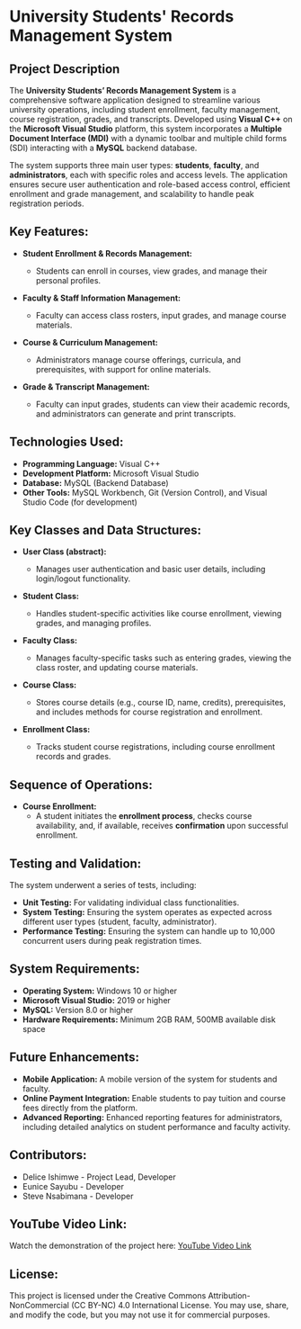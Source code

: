   
# University Students' Records Management System

## Project Description
The **University Students’ Records Management System** is a comprehensive software application designed to streamline various university operations, including student enrollment, faculty management, course registration, grades, and transcripts. Developed using **Visual C++** on the **Microsoft Visual Studio** platform, this system incorporates a **Multiple Document Interface (MDI)** with a dynamic toolbar and multiple child forms (SDI) interacting with a **MySQL** backend database.

The system supports three main user types: **students**, **faculty**, and **administrators**, each with specific roles and access levels. The application ensures secure user authentication and role-based access control, efficient enrollment and grade management, and scalability to handle peak registration periods.

## Key Features:
- **Student Enrollment & Records Management:** 
  - Students can enroll in courses, view grades, and manage their personal profiles.
  
- **Faculty & Staff Information Management:** 
  - Faculty can access class rosters, input grades, and manage course materials.

- **Course & Curriculum Management:** 
  - Administrators manage course offerings, curricula, and prerequisites, with support for online materials.

- **Grade & Transcript Management:** 
  - Faculty can input grades, students can view their academic records, and administrators can generate and print transcripts.

## Technologies Used:
- **Programming Language:** Visual C++
- **Development Platform:** Microsoft Visual Studio
- **Database:** MySQL (Backend Database)
- **Other Tools:** MySQL Workbench, Git (Version Control), and Visual Studio Code (for development)

## Key Classes and Data Structures:
- **User Class (abstract):** 
  - Manages user authentication and basic user details, including login/logout functionality.

- **Student Class:** 
  - Handles student-specific activities like course enrollment, viewing grades, and managing profiles.

- **Faculty Class:**
  - Manages faculty-specific tasks such as entering grades, viewing the class roster, and updating course materials.

- **Course Class:** 
  - Stores course details (e.g., course ID, name, credits), prerequisites, and includes methods for course registration and enrollment.

- **Enrollment Class:** 
  - Tracks student course registrations, including course enrollment records and grades.

## Sequence of Operations:
- **Course Enrollment:** 
  - A student initiates the **enrollment process**, checks course availability, and, if available, receives **confirmation** upon successful enrollment.

## Testing and Validation:
The system underwent a series of tests, including:
- **Unit Testing:** For validating individual class functionalities.
- **System Testing:** Ensuring the system operates as expected across different user types (student, faculty, administrator).
- **Performance Testing:** Ensuring the system can handle up to 10,000 concurrent users during peak registration times.

## System Requirements:
- **Operating System:** Windows 10 or higher
- **Microsoft Visual Studio:** 2019 or higher
- **MySQL:** Version 8.0 or higher
- **Hardware Requirements:** Minimum 2GB RAM, 500MB available disk space

## Future Enhancements:
- **Mobile Application:** A mobile version of the system for students and faculty.
- **Online Payment Integration:** Enable students to pay tuition and course fees directly from the platform.
- **Advanced Reporting:** Enhanced reporting features for administrators, including detailed analytics on student performance and faculty activity.

## Contributors:
- Delice Ishimwe - Project Lead, Developer
- Eunice Sayubu - Developer
- Steve Nsabimana - Developer

## YouTube Video Link:
Watch the demonstration of the project here: [YouTube Video Link](https://youtu.be/-hmTmQN7zQc)

## License:
This project is licensed under the Creative Commons Attribution-NonCommercial (CC BY-NC) 4.0 International License. You may use, share, and modify the code, but you may not use it for commercial purposes.
